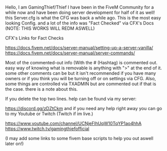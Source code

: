 Hello, I am GamingThief/Thief I have been in the FiveM Community for a while now and have been doing server development for half of it as well! this Server.cfg is what the CFG was back a while ago.
This is the most easy looking Config. and a lot of the info was "Fact Checked" via CFX's Docs (NOTE: THIS WORKS WILL REDM ASWELL)

CFX's Links for Fact Checks

https://docs.fivem.net/docs/server-manual/setting-up-a-server-vanilla/
https://docs.fivem.net/docs/server-manual/server-commands/

Most of the commented-out info (With the # (Hashtag) is commented out. easy way of knowing what is removable is anything with ">" at the end of it. some other comments can be but it isn't recommended if you have many owners
or if you think you will be turning off or on settings via CFG. Also, some things are controlled via TXADMIN but are commented out if that is the case. there is a note about this. 

If you delete the top two lines. help can be found via my server:

https://discord.gg/zDZtCkm
and if you need any help right away you can go to my Youtube or Twitch (Twitch if im live.) 

https://www.youtube.com/channel/UCNjeFlhUqW10TqYP1ao4hhA
https://www.twitch.tv/gamingthiefofficial

(I may add some links to some fivem base scripts to help you out aswell later on!)
